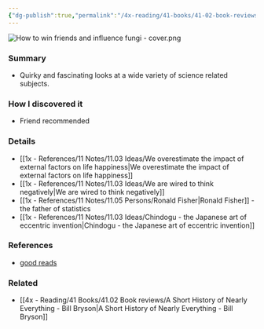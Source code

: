```yaml
---
{"dg-publish":true,"permalink":"/4x-reading/41-books/41-02-book-reviews/how-to-win-friends-and-influence-fungi-collected-quirks-of-science-tech-engineering-and-math-from-nerd-nite-christ-balakrishnan/","title":"How to Win Friends and Influence Fungi - Collected Quirks of Science, Tech, Engineering, and Math from Nerd Nite - Christ Balakrishnan","created":"2025-01-09T23:01:26.130+03:00","updated":"2025-01-14T20:05:24.959+03:00"}
---
```


![How to win friends and influence fungi - cover.png](/img/user/4x%20-%20Reading/41%20Books/41.03%20Cover%20images/How%20to%20win%20friends%20and%20influence%20fungi%20-%20cover.png)
### Summary
- Quirky and fascinating looks at a wide variety of science related subjects.

### How I discovered it
- Friend recommended

### Details
- [[1x - References/11 Notes/11.03 Ideas/We overestimate the impact of external factors on life happiness\|We overestimate the impact of external factors on life happiness]]
- [[1x - References/11 Notes/11.03 Ideas/We are wired to think negatively\|We are wired to think negatively]]
- [[1x - References/11 Notes/11.05 Persons/Ronald Fisher\|Ronald Fisher]] - the father of statistics
- [[1x - References/11 Notes/11.03 Ideas/Chindogu - the Japanese art of eccentric invention\|Chindogu - the Japanese art of eccentric invention]]

### References
- [good reads](https://www.goodreads.com/book/show/126918411-how-to-win-friends-and-influence-fungi?ref=nav_sb_ss_2_5)

### Related
- [[4x - Reading/41 Books/41.02 Book reviews/A Short History of Nearly Everything - Bill Bryson\|A Short History of Nearly Everything - Bill Bryson]]
